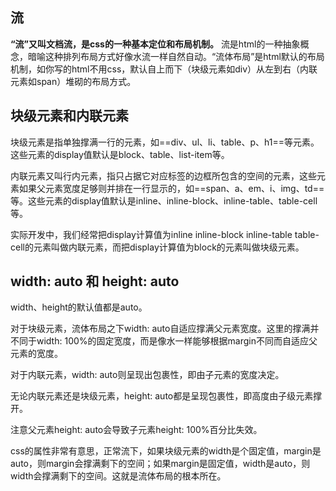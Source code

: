 ## 流
**“流”又叫文档流，是css的一种基本定位和布局机制。** 流是html的一种抽象概念，暗喻这种排列布局方式好像水流一样自然自动。“流体布局”是html默认的布局机制，如你写的html不用css，默认自上而下（块级元素如div）从左到右（内联元素如span）堆砌的布局方式。

## 块级元素和内联元素

块级元素是指单独撑满一行的元素，如==div、ul、li、table、p、h1==等元素。这些元素的display值默认是block、table、list-item等。

内联元素又叫行内元素，指只占据它对应标签的边框所包含的空间的元素，这些元素如果父元素宽度足够则并排在一行显示的，如==span、a、em、i、img、td==等。这些元素的display值默认是inline、inline-block、inline-table、table-cell等。


实际开发中，我们经常把display计算值为inline inline-block inline-table table-cell的元素叫做内联元素，而把display计算值为block的元素叫做块级元素。

## width: auto 和 height: auto

width、height的默认值都是auto。

对于块级元素，流体布局之下width: auto自适应撑满父元素宽度。这里的撑满并不同于width: 100%的固定宽度，而是像水一样能够根据margin不同而自适应父元素的宽度。

对于内联元素，width: auto则呈现出包裹性，即由子元素的宽度决定。

无论内联元素还是块级元素，height: auto都是呈现包裹性，即高度由子级元素撑开。

注意父元素height: auto会导致子元素height: 100%百分比失效。

css的属性非常有意思，正常流下，如果块级元素的width是个固定值，margin是auto，则margin会撑满剩下的空间；如果margin是固定值，width是auto，则width会撑满剩下的空间。这就是流体布局的根本所在。